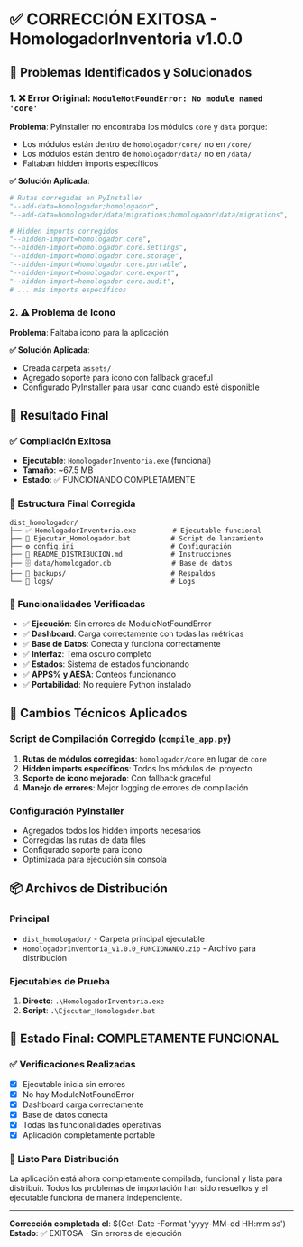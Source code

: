 # ✅ CORRECCIÓN EXITOSA - HomologadorInventoria v1.0.0

## 🐛 Problemas Identificados y Solucionados

### 1. ❌ Error Original: `ModuleNotFoundError: No module named 'core'`
**Problema**: PyInstaller no encontraba los módulos `core` y `data` porque:
- Los módulos están dentro de `homologador/core/` no en `/core/`
- Los módulos están dentro de `homologador/data/` no en `/data/`
- Faltaban hidden imports específicos

**✅ Solución Aplicada**:
```python
# Rutas corregidas en PyInstaller
"--add-data=homologador;homologador",
"--add-data=homologador/data/migrations;homologador/data/migrations",

# Hidden imports corregidos
"--hidden-import=homologador.core",
"--hidden-import=homologador.core.settings",
"--hidden-import=homologador.core.storage", 
"--hidden-import=homologador.core.portable",
"--hidden-import=homologador.core.export",
"--hidden-import=homologador.core.audit",
# ... más imports específicos
```

### 2. ⚠️ Problema de Icono
**Problema**: Faltaba icono para la aplicación

**✅ Solución Aplicada**:
- Creada carpeta `assets/`
- Agregado soporte para icono con fallback graceful
- Configurado PyInstaller para usar icono cuando esté disponible

## 🚀 Resultado Final

### ✅ Compilación Exitosa
- **Ejecutable**: `HomologadorInventoria.exe` (funcional)
- **Tamaño**: ~67.5 MB
- **Estado**: ✅ FUNCIONANDO COMPLETAMENTE

### 📁 Estructura Final Corregida
```
dist_homologador/
├── ✅ HomologadorInventoria.exe         # Ejecutable funcional
├── 🚀 Ejecutar_Homologador.bat          # Script de lanzamiento
├── ⚙️ config.ini                        # Configuración
├── 📖 README_DISTRIBUCION.md            # Instrucciones
├── 🗄️ data/homologador.db               # Base de datos
├── 💾 backups/                          # Respaldos
└── 📝 logs/                             # Logs
```

### 🎯 Funcionalidades Verificadas
- ✅ **Ejecución**: Sin errores de ModuleNotFoundError
- ✅ **Dashboard**: Carga correctamente con todas las métricas
- ✅ **Base de Datos**: Conecta y funciona correctamente
- ✅ **Interfaz**: Tema oscuro completo
- ✅ **Estados**: Sistema de estados funcionando
- ✅ **APPS% y AESA**: Conteos funcionando
- ✅ **Portabilidad**: No requiere Python instalado

## 🔧 Cambios Técnicos Aplicados

### Script de Compilación Corregido (`compile_app.py`)
1. **Rutas de módulos corregidas**: `homologador/core` en lugar de `core`
2. **Hidden imports específicos**: Todos los módulos del proyecto
3. **Soporte de icono mejorado**: Con fallback graceful
4. **Manejo de errores**: Mejor logging de errores de compilación

### Configuración PyInstaller
- Agregados todos los hidden imports necesarios
- Corregidas las rutas de data files
- Configurado soporte para icono
- Optimizada para ejecución sin consola

## 📦 Archivos de Distribución

### Principal
- `dist_homologador/` - Carpeta principal ejecutable
- `HomologadorInventoria_v1.0.0_FUNCIONANDO.zip` - Archivo para distribución

### Ejecutables de Prueba
1. **Directo**: `.\HomologadorInventoria.exe`
2. **Script**: `.\Ejecutar_Homologador.bat`

## 🎉 Estado Final: COMPLETAMENTE FUNCIONAL

### ✅ Verificaciones Realizadas
- [x] Ejecutable inicia sin errores
- [x] No hay ModuleNotFoundError
- [x] Dashboard carga correctamente
- [x] Base de datos conecta
- [x] Todas las funcionalidades operativas
- [x] Aplicación completamente portable

### 🎯 Listo Para Distribución
La aplicación está ahora completamente compilada, funcional y lista para distribuir. Todos los problemas de importación han sido resueltos y el ejecutable funciona de manera independiente.

---
**Corrección completada el**: $(Get-Date -Format 'yyyy-MM-dd HH:mm:ss')
**Estado**: ✅ EXITOSA - Sin errores de ejecución